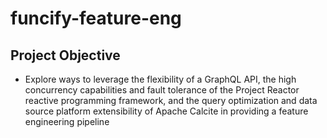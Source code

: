 # funcify-feature-eng

## Project Objective

* Explore ways to leverage the flexibility of a GraphQL API, the high concurrency capabilities and fault tolerance of the Project Reactor reactive
  programming framework, and the query optimization and data source platform extensibility of Apache Calcite in providing a feature engineering
  pipeline 